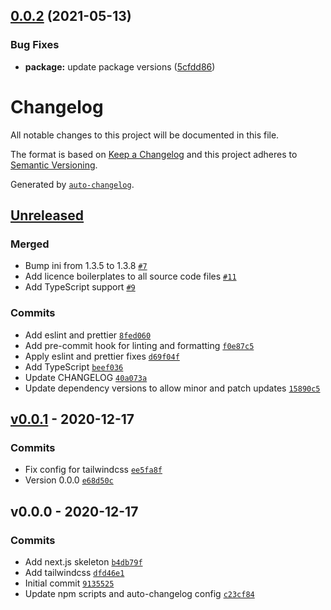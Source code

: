 ## [0.0.2](https://github.com/moritzrupp/contracts/compare/v0.0.1...v0.0.2) (2021-05-13)


### Bug Fixes

* **package:** update package versions ([5cfdd86](https://github.com/moritzrupp/contracts/commit/5cfdd86b510da570a24405b41bc8c16e4a7e2bca))

# Changelog

All notable changes to this project will be documented in this file.

The format is based on [Keep a Changelog](https://keepachangelog.com/en/1.0.0/)
and this project adheres to [Semantic Versioning](https://semver.org/spec/v2.0.0.html).

Generated by [`auto-changelog`](https://github.com/CookPete/auto-changelog).

## [Unreleased](https://github.com/moritzrupp/contracts/compare/v0.0.1...HEAD)

### Merged

- Bump ini from 1.3.5 to 1.3.8 [`#7`](https://github.com/moritzrupp/contracts/pull/7)
- Add licence boilerplates to all source code files [`#11`](https://github.com/moritzrupp/contracts/pull/11)
- Add TypeScript support [`#9`](https://github.com/moritzrupp/contracts/pull/9)

### Commits

- Add eslint and prettier [`8fed060`](https://github.com/moritzrupp/contracts/commit/8fed06031b16927c2f01d14f81cbde4268c94385)
- Add pre-commit hook for linting and formatting [`f0e87c5`](https://github.com/moritzrupp/contracts/commit/f0e87c5b8608d03c00e103894b6ef86ccc7fd698)
- Apply eslint and prettier fixes [`d69f04f`](https://github.com/moritzrupp/contracts/commit/d69f04f6533e733f2c3f931e951e4c179cb3e6c0)
- Add TypeScript [`beef036`](https://github.com/moritzrupp/contracts/commit/beef0365992518fc490dc9a7e05a42f81365cee9)
- Update CHANGELOG [`40a073a`](https://github.com/moritzrupp/contracts/commit/40a073ada7a357cc6ebc89be42d1a53139446126)
- Update dependency versions to allow minor and patch updates [`15890c5`](https://github.com/moritzrupp/contracts/commit/15890c5d3b6edb1e61a31f1674f0902b3c4dd0c3)

## [v0.0.1](https://github.com/moritzrupp/contracts/compare/v0.0.0...v0.0.1) - 2020-12-17

### Commits

- Fix config for tailwindcss [`ee5fa8f`](https://github.com/moritzrupp/contracts/commit/ee5fa8fd47f428d75fe5a15ec9ddd1330c506a2b)
- Version 0.0.0 [`e68d50c`](https://github.com/moritzrupp/contracts/commit/e68d50caedc6c58d79efd640039d84f435118fcb)

## v0.0.0 - 2020-12-17

### Commits

- Add next.js skeleton [`b4db79f`](https://github.com/moritzrupp/contracts/commit/b4db79fd09fa146753b3bd09093fd5d0eda3b4d5)
- Add tailwindcss [`dfd46e1`](https://github.com/moritzrupp/contracts/commit/dfd46e178a3fbcdbe715e1a27ec668468ae0c26f)
- Initial commit [`9135525`](https://github.com/moritzrupp/contracts/commit/91355257e625f9d8bc5b2b1e06ead79b0c8d7296)
- Update npm scripts and auto-changelog config [`c23cf84`](https://github.com/moritzrupp/contracts/commit/c23cf84068d0ea1ff4e6a95b38cc59a20e5cb7ab)
